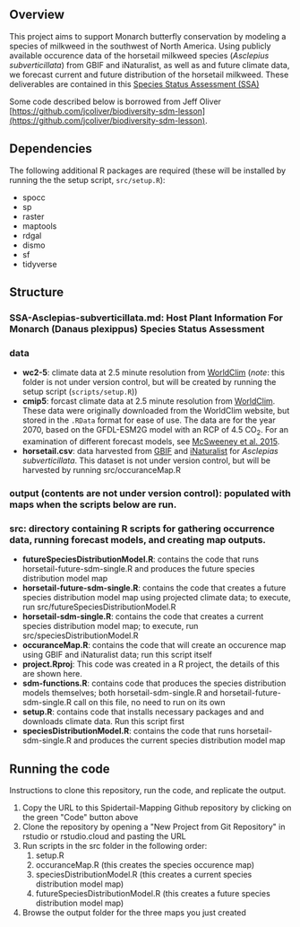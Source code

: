 ## Overview
This project aims to support Monarch butterfly conservation by modeling a species of milkweed in the southwest of North America. Using publicly available occurence data of the horsetail milkweed species (*Asclepius subverticillata*) from GBIF and iNaturalist, as well as and future climate data, we forecast current and future distribution of the horsetail milkweed. These deliverables are contained in this [Species Status Assessment (SSA)](https://github.com/BiodiversityDataScienceCorp/Spidertail-Mapping/blob/main/SSA-Asclepias-subverticillata.md)

Some code described below is borrowed from Jeff Oliver [https://github.com/jcoliver/biodiversity-sdm-lesson](https://github.com/jcoliver/biodiversity-sdm-lesson).

## Dependencies
The following additional R packages are required (these will be installed by running the the setup script, `src/setup.R`):

+ spocc
+ sp
+ raster
+ maptools
+ rdgal
+ dismo
+ sf
+ tidyverse

## Structure
### SSA-Asclepias-subverticillata.md: Host Plant Information For Monarch (Danaus plexippus) Species Status Assessment
### data
  + **wc2-5**: climate data at 2.5 minute resolution from [WorldClim](http://www.worldclim.org) (_note_: this folder is not under version control, but will be created by running the setup script (`scripts/setup.R`))
  + **cmip5**: forcast climate data at 2.5 minute resolution from [WorldClim](http://www.worldclim.org). These data were originally downloaded from the WorldClim website, but stored in the `.RData` format for ease of use. The data are for the year 2070, based on the GFDL-ESM2G model with an RCP of 4.5 CO<sub>2</sub>. For an examination of different forecast models, see [McSweeney et al. 2015](https://link.springer.com/article/10.1007/s00382-014-2418-8).
  + **horsetail.csv**: data harvested from [GBIF](https://www.gbif.org/) and [iNaturalist](https://www.inaturalist.org) for _Asclepias subverticillata_. This dataset is not under version control, but will be harvested by running src/occuranceMap.R
### output (contents are not under version control): populated with maps when the scripts below are run.
### src: directory containing R scripts for gathering occurrence data, running forecast models, and creating map outputs.
  + **futureSpeciesDistributionModel.R**: contains the code that runs horsetail-future-sdm-single.R and produces the future species distribution model map
  + **horsetail-future-sdm-single.R**: contains the code that creates a future species distribution model map using projected climate data; to execute, run src/futureSpeciesDistributionModel.R
  + **horsetail-sdm-single.R**: contains the code that creates a current species distribution model map; to execute, run src/speciesDistributionModel.R
  + **occuranceMap.R**: contains the code that will create an occurence map using GBIF and iNaturalist data; run this script itself
  + **project.Rproj**: This code was created in a R project, the details of this are shown here.
  + **sdm-functions.R**: contains code that produces the species distribution models themselves; both horsetail-sdm-single.R and horsetail-future-sdm-single.R call on this file, no need to run on its own
  + **setup.R**: contains code that installs necessary packages and and downloads climate data. Run this script first
  + **speciesDistributionModel.R**: contains the code that runs horsetail-sdm-single.R and produces the current species distribution model map

## Running the code
Instructions to clone this repository, run the code, and replicate the output. 
 1. Copy the URL to this Spidertail-Mapping Github repository by clicking on the green "Code" button above
 2. Clone the repository by opening a "New Project from Git Repository" in rstudio or rstudio.cloud and pasting the URL
 3. Run scripts in the src folder in the following order:
    1) setup.R
    2) occuranceMap.R (this creates the species occurence map)
    3) speciesDistributionModel.R (this creates a current species distribution model map)
    4) futureSpeciesDistributionModel.R (this creates a future species distribution model map)
 4. Browse the output folder for the three maps you just created
